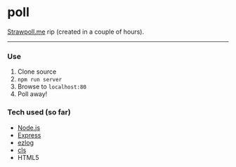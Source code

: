 poll
====

[Strawpoll.me](http://www.strawpoll.me/) rip (created in a couple of hours).

<!--- badges -->


<!--- /badges -->

---

### Use
1. Clone source
2. `npm run server`
3. Browse to `localhost:80`
4. Poll away!


### Tech used (so far)
* [Node.js](http://nodejs.org/)
* [Express](http://expressjs.com/)
* [ezlog](https://github.com/opensoars/ezlog)
* [cls](https://github.com/opensoars/cls)
* HTML5



